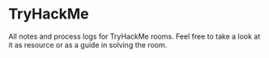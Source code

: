 # TryHackMe

All notes and process logs for TryHackMe rooms. Feel free to take a look at it as resource or as a guide in solving the room.
